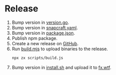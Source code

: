 # Release

1. Bump version in [version.go](version.go).
2. Bump version in [snapcraft.yaml](snap/snapcraft.yaml).
3. Bump version in [package.json](npm/package.json).
4. Publish npm package.
5. Create a new release on [GitHub](https://github.com/antonmedv/fx/releases/new).
6. Run [build.mjs](scripts/build.mjs) to upload binaries to the release.
   ```sh
   npx zx scripts/build.js 
   ```
7. Bump version in [install.sh](https://github.com/antonmedv/fx.wtf/blob/master/public/install.sh) and upload it
   to [fx.wtf](https://fx.wtf).
